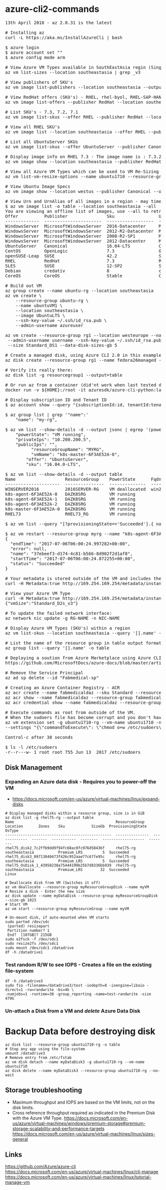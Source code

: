 # azure-cli2-commands

<pre>
13th April 2018 - az 2.0.31 is the latest

# Installing az
curl -L https://aka.ms/InstallAzureCli | bash

$ azure login
$ azure account set "<SUBSCRIPTION NAME OR ID>"
$ azure config mode arm

# View Azure VM Types available in SouthEastAsia regin (Singapore)
az vm list-sizes --location southeastasia | grep _v3

# View publishers of SKU's
az vm image list-publishers --location southeastasia --output table

# View RedHat offers (SKU's) - RHEL, rhel-byol, RHEL-SAP-HANA, 
az vm image list-offers --publisher RedHat --location southeastasia

# List SKU's - 7.3, 7.2, 7.1
az vm image list-skus --offer RHEL --publisher RedHat --location southeastasia --output table

# View all RHEL SKU's
az vm image list --location southeastasia --offer RHEL --publisher RedHat --sku 7.3 --all --output table

# List all UbuntuServer SKUs
az vm image list-skus --offer UbuntuServer --publisher Canonical --location southeastasia --output table

# Display image info on RHEL 7.3 - The image name is : 7.3.2017090723
az vm image show --location southeastasia --publisher RedHat --offer RHEL --sku 7.3 --version 7.3.2017090723

# View all Azure VM Types which can be used to VM Re-Sizing
az vm list-vm-resize-options --name ubuntu1710 --resource-group ubuntu1710-rg --output table

# View Ubuntu Image Specs
az vm image show --location westus --publisher Canonical --offer UbuntuServer --sku 16.04-LTS --version 16.04.201801260

# View Urn and UrnAlias of all images in a region - may timeout
$ az vm image list -o table --location southeastasia --all
You are viewing an offline list of images, use --all to retrieve an up-to-date list
Offer          Publisher               Sku                 Urn                                                             UrnAlias             Version
-------------  ----------------------  ------------------  --------------------------------------------------------------  -------------------  ---------
WindowsServer  MicrosoftWindowsServer  2016-Datacenter     MicrosoftWindowsServer:WindowsServer:2016-Datacenter:latest     Win2016Datacenter    latest
WindowsServer  MicrosoftWindowsServer  2012-R2-Datacenter  MicrosoftWindowsServer:WindowsServer:2012-R2-Datacenter:latest  Win2012R2Datacenter  latest
WindowsServer  MicrosoftWindowsServer  2008-R2-SP1         MicrosoftWindowsServer:WindowsServer:2008-R2-SP1:latest         Win2008R2SP1         latest
WindowsServer  MicrosoftWindowsServer  2012-Datacenter     MicrosoftWindowsServer:WindowsServer:2012-Datacenter:latest     Win2012Datacenter    latest
UbuntuServer   Canonical               16.04-LTS           Canonical:UbuntuServer:16.04-LTS:latest                         UbuntuLTS            latest
CentOS         OpenLogic               7.3                 OpenLogic:CentOS:7.3:latest                                     CentOS               latest
openSUSE-Leap  SUSE                    42.2                SUSE:openSUSE-Leap:42.2:latest                                  openSUSE-Leap        latest
RHEL           RedHat                  7.3                 RedHat:RHEL:7.3:latest                                          RHEL                 latest
SLES           SUSE                    12-SP2              SUSE:SLES:12-SP2:latest                                         SLES                 latest
Debian         credativ                8                   credativ:Debian:8:latest                                        Debian               latest
CoreOS         CoreOS                  Stable              CoreOS:CoreOS:Stable:latest                                     CoreOS               latest

# Build out VM
az group create --name ubuntu-rg --location southeastasia
az vm create \
    --resource-group ubuntu-rg \
    --name ubuntuVM1 \
    --location southeastasia \
    --image UbuntuLTS \
    --ssh-key-value ~/.ssh/id_rsa.pub \
    --admin-username azureuser

az vm create --resource-group rg1 --location westeurope --name fedora26 --os-type linux \
 --admin-username username --ssh-key-value ~/.ssh/id_rsa.pub --attach-os-disk fedora26managed \
 --size Standard_DS1 --data-disk-sizes-gb 5

# Create a managed disk, using Azure CLI 2.0 in this example:
az disk create --resource-group rg1 --name fedora26managed --source https://username.blob.core.windows.net/container1/fedora26.vhd

# Verify its really there:
az disk list -g resourcegroup1 --output=table

# Or run az from a container (did'nt work when last tested due to Python dependency's)
docker run -v ${HOME}:/root -it azuresdk/azure-cli-python:latest

# Display subscription ID and Tenant ID
$ az account show --query "{subscriptionId:id, tenantId:tenantId}"

$ az group list | grep '"name":'
    "name": "my-rg",

$ az vm list --show-details -d --output jsonc | egrep '(powerState|offer|sku|vmName|resourceGroupName|Ips)'
    "powerState": "VM running",
    "privateIps": "10.200.200.5",
    "publicIps": "",
          "resourceGroupName": "MYRG",
          "vmName": "k8s-master-6F3AE52A-0",
        "offer": "UbuntuServer",
        "sku": "16.04.0-LTS",

$ az vm list --show-details -d --output table
Name                   ResourceGroup    PowerState      Fqdns                                        Location       PublicIps
---------------------  ---------------  --------------  -------------------------------------------  -------------  -------------
WINSERVER2016          2016SERVER-RG    VM deallocated  win2016.southeastasia.cloudapp.azure.com  southeastasia
k8s-agent-6F3AE52A-0   DAZK8SRG         VM running                                                   southeastasia
k8s-agent-6F3AE52A-1   DAZK8SRG         VM running                                                   southeastasia
k8s-agent-6F3AE52A-2   DAZK8SRG         VM running                                                   southeastasia
k8s-master-6F3AE52A-0  DAZK8SRG         VM running                                                   southeastasia
RHEL73                 RHEL73_RG        VM running                                                   southeastasia  12.200.200.13

$ az vm list --query "[?provisioningState=='Succeeded'].{ name: name, os: storageProfile.osDisk.osType }"

$ az vm restart --resource-group myrg --name "k8s-agent-6F3AE52A-2"
{
  "endTime": "2017-07-06T06:00:24.997282+00:00",
  "error": null,
  "name": "37ebeef3-d174-4c81-b566-8d902f2d1af8",
  "startTime": "2017-07-06T06:00:24.872255+00:00",
  "status": "Succeeded"
}

# Your metadata is stored outside of the VM and includes the external IP address, amongst other data.
curl -H Metadata:true http://169.254.169.254/metadata/instance?api-version=2017-03-01

# View your Azure VM Type
curl -H Metadata:true http://169.254.169.254/metadata/instance?api-version=2017-12-01 2>/dev/null | jq -c '.[] | {vmSize}'
{"vmSize":"Standard_D2s_v3"}

# To update the failed network interface:
az network nic update -g RG-NAME -n NIC-NAME

# Display Azure VM Types (SKU's) within a region
az vm list-skus --location southeastasia --query '[].name' -o table

# List the name of the resource group in table output format:
az group list --query '[].name' -o table

# Deploying a soution from Azure Marketplace using Azure CLI
https://github.com/MicrosoftDocs/azure-docs/blob/master/articles/virtual-machines/linux/cli-ps-findimage.md

# Remove the Service Principal
az ad sp delete --id "Fabmedical-sp"

# Creating an Azure Container Registry - ACR
az acr create --name fabmedicaldaz --sku Standard --resource-group fabmedical-daz-rg --location eastus --admin-enabled
az acr show --name fabmedicaldaz --resource-group fabmedical-daz-rg
az acr credential show --name fabmedicaldaz --resource-group fabmedical-daz-rg -o table

# Execute commands as root from outside of the VM.
# When the sudoers file has become corrupt and you don't have a root password you can easily fix this.
az vm extension set -g ubuntu1710-rg --vm-name ubuntu1710 -n customScript --publisher Microsoft.Azure.Extensions \
--settings "{\"commandToExecute\": \"chmod o+w /etc/sudoers\"}" --version 2.0

Control-c after 30 seconds

$ ls -l /etc/sudoers
-r--r---w- 1 root root 755 Jun 13  2017 /etc/sudoers
</pre>

## Disk Management
### Expanding an Azure data disk - Requires you to power-off the VM
* https://docs.microsoft.com/en-us/azure/virtual-machines/linux/expand-disks
```
# Display managed disks within a resource group, size is in GiB
az disk list -g rhel75-rg --output table
Name                                              ResourceGroup    Location       Zones    Sku            SizeGb  ProvisioningState    OsType
------------------------------------------------  ---------------  -------------  -------  -----------  --------  -------------------  --------
rhel75_disk2_7c2ffb9dd9f94fc68ac0fc976d58436f     rhel75-rg        southeastasia           Premium_LRS         5  Succeeded
rhel75_disk3_09713040473f426c952aae77c67fe95c     rhel75-rg        southeastasia           Premium_LRS         5  Succeeded
rhel75_OsDisk_1_43958238a75444199b25b7d8336bb939  rhel75-rg        southeastasia           Premium_LRS        32  Succeeded            Linux

# Deallocate disk from VM (Switches it off)
az vm deallocate --resource-group myResourceGroupDisk --name myVM
# Resize a disk - Enter the new size
az disk update --name myDataDisk --resource-group myResourceGroupDisk --size-gb 1023
# Start VM
az vm start --resource-group myResourceGroup --name myVM

# Un-mount disk, if auto-mounted when VM starts
sudo parted /dev/sdc
 (parted) resizepart
 Partition number? 1
 End?  [107GB]? 215GB
sudo e2fsck -f /dev/sdc1
sudo resize2fs /dev/sdc1
sudo mount /dev/sdc1 /datadrive
df -h /datadrive1
```

### Test random R/W to see IOPS - Creates a file on the existing file-system
```
df -h /datadrive3
sudo fio -filename=/datadrive3/test -iodepth=8 -ioengine=libaio -direct=1 -rw=randwrite -bs=4k \
-numjobs=1 -runtime=30 -group_reporting -name=test-randwrite -size 479G
```

### Un-attach a Disk from a VM and *delete* Azure Data Disk
# Backup Data before destroying disk
```
az disk list --resource-group ubuntu1710-rg -o table
# Stop any app using the file-system
umount /datadrive3
# Remove entry from /etc/fstab
az vm disk detach --name myDataDisk3 -g ubuntu1710-rg --vm-name ubuntu1710
az disk delete --name myDataDisk3 --resource-group ubuntu1710-rg --no-wait
```

## Storage troubleshooting
* Maximum throughput and IOPS are based on the VM limits, not on the disk limits.
* Cross reference throughput required as indicated in the Premium Disk with the Azure VM Type.
https://docs.microsoft.com/en-us/azure/virtual-machines/windows/premium-storage#premium-storage-scalability-and-performance-targets<br>
https://docs.microsoft.com/en-us/azure/virtual-machines/linux/sizes-general

## Links
https://github.com/Azure/azure-cli<br>
https://docs.microsoft.com/en-us/azure/virtual-machines/linux/cli-manage<br>
https://docs.microsoft.com/en-us/azure/virtual-machines/linux/tutorial-manage-vm<br>
